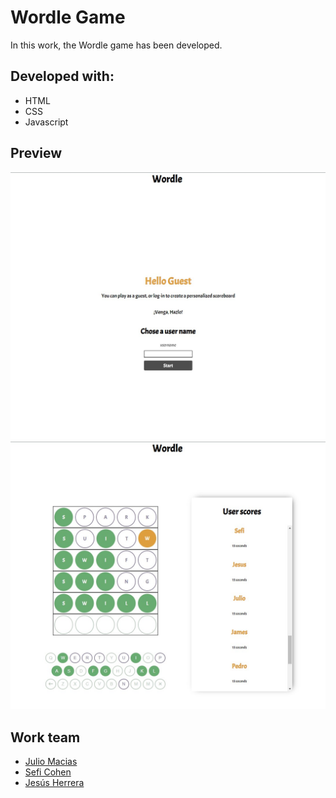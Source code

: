 # Wordle Game
In this work, the Wordle game has been developed.

## Developed with:
* HTML
* CSS
* Javascript

## Preview
![desktop-preview.](/src/img/preview-desktop.jpg)<br>
![desktop-preview.](/src/img/preview-desktop2.jpg)

## Work team
* [Julio Macias](https://github.com/juliomc23)
* [Sefi Cohen](https://github.com/seficohen1)
* [Jesús Herrera](https://github.com/Jesusjha)

